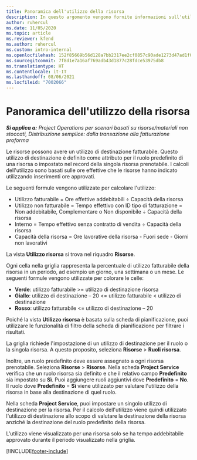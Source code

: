 ```yaml
---
title: Panoramica dell'utilizzo della risorsa
description: In questo argomento vengono fornite informazioni sull'utilizzo delle risorse in Project Operations.
author: ruhercul
ms.date: 11/05/2020
ms.topic: article
ms.reviewer: kfend
ms.author: ruhercul
ms.custom: intro-internal
ms.openlocfilehash: 152f85669b56d128a7bb2317ee2cf0857c90ade1273d47ad1f0f387e00a6bbd8
ms.sourcegitcommit: 7f8d1e7a16af769adb43d1877c28fdce53975db8
ms.translationtype: HT
ms.contentlocale: it-IT
ms.lasthandoff: 08/06/2021
ms.locfileid: "7002066"
---
```

# <a name="resource-utilization-overview"></a>Panoramica dell'utilizzo della risorsa

_**Si applica a:** Project Operations per scenari basati su risorse/materiali non stoccati, Distribuzione semplice: dalla transazione alla fatturazione proforma_

Le risorse possono avere un utilizzo di destinazione fatturabile. Questo utilizzo di destinazione è definito come attributo per il ruolo predefinito di una risorsa o impostato nel record della singola risorsa prenotabile. I calcoli dell'utilizzo sono basati sulle ore effettive che le risorse hanno indicato utilizzando inserimenti ore approvati.

Le seguenti formule vengono utilizzate per calcolare l'utilizzo:

  - Utilizzo fatturabile = Ore effettive addebitabili ÷ Capacità della risorsa
  - Utilizzo non fatturabile = Tempo effettivo con ID tipo di fatturazione = Non addebitabile, Complementare o Non disponibile ÷ Capacità della risorsa
  - Interno = Tempo effettivo senza contratto di vendita ÷ Capacità della risorsa
  - Capacità della risorsa = Ore lavorative della risorsa - Fuori sede - Giorni non lavorativi

La vista **Utilizzo risorsa** si trova nel riquadro **Risorse**.

Ogni cella nella griglia rappresenta la percentuale di utilizzo fatturabile della risorsa in un periodo, ad esempio un giorno, una settimana o un mese. Le seguenti formule vengono utilizzate per colorare le celle:

  - **Verde**: utilizzo fatturabile >= utilizzo di destinazione risorsa
  - **Giallo**: utilizzo di destinazione – 20 <= utilizzo fatturabile < utilizzo di destinazione
  - **Rosso**: utilizzo fatturabile <= utilizzo di destinazione – 20

Poiché la vista **Utilizzo risorsa** è basata sulla scheda di pianificazione, puoi utilizzare le funzionalità di filtro della scheda di pianificazione per filtrare i risultati.

La griglia richiede l'impostazione di un utilizzo di destinazione per il ruolo o la singola risorsa. A questo proposito, seleziona **Risorse** > **Ruoli risorsa**.

Inoltre, un ruolo predefinito deve essere assegnato a ogni risorsa prenotabile. Seleziona **Risorse** > **Risorse**. Nella scheda **Project Service** verifica che un ruolo risorsa sia definito e che il relativo campo **Predefinito** sia impostato su **Sì**. Puoi aggiungere ruoli aggiuntivi dove **Predefinito** = **No**. Il ruolo dove **Predefinito** = **Sì** viene utilizzato per valutare l'utilizzo della risorsa in base alla destinazione di quel ruolo.

Nella scheda **Project Service**, puoi impostare un singolo utilizzo di destinazione per la risorsa. Per il calcolo dell'utilizzo viene quindi utilizzato l'utilizzo di destinazione allo scopo di valutare la destinazione della risorsa anziché la destinazione del ruolo predefinito della risorsa.

L'utilizzo viene visualizzato per una risorsa solo se ha tempo addebitabile approvato durante il periodo visualizzato nella griglia.


[!INCLUDE[footer-include](../includes/footer-banner.md)]